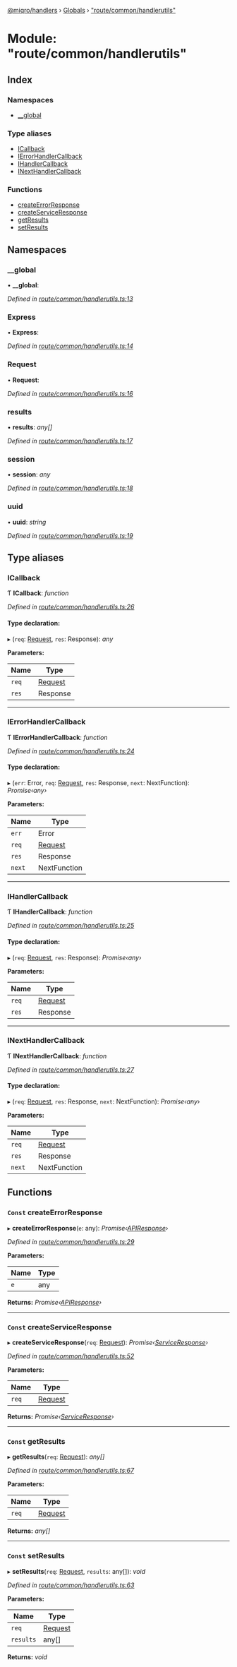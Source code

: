 [@miqro/handlers](../README.md) › [Globals](../globals.md) › ["route/common/handlerutils"](_route_common_handlerutils_.md)

# Module: "route/common/handlerutils"

## Index

### Namespaces

* [__global](_route_common_handlerutils_.md#__global)

### Type aliases

* [ICallback](_route_common_handlerutils_.md#icallback)
* [IErrorHandlerCallback](_route_common_handlerutils_.md#ierrorhandlercallback)
* [IHandlerCallback](_route_common_handlerutils_.md#ihandlercallback)
* [INextHandlerCallback](_route_common_handlerutils_.md#inexthandlercallback)

### Functions

* [createErrorResponse](_route_common_handlerutils_.md#const-createerrorresponse)
* [createServiceResponse](_route_common_handlerutils_.md#const-createserviceresponse)
* [getResults](_route_common_handlerutils_.md#const-getresults)
* [setResults](_route_common_handlerutils_.md#const-setresults)

## Namespaces

###  __global

• **__global**:

*Defined in [route/common/handlerutils.ts:13](https://github.com/claukers/miqro-express/blob/410db9f/src/route/common/handlerutils.ts#L13)*

###  Express

• **Express**:

*Defined in [route/common/handlerutils.ts:14](https://github.com/claukers/miqro-express/blob/410db9f/src/route/common/handlerutils.ts#L14)*

###  Request

• **Request**:

*Defined in [route/common/handlerutils.ts:16](https://github.com/claukers/miqro-express/blob/410db9f/src/route/common/handlerutils.ts#L16)*

###  results

• **results**: *any[]*

*Defined in [route/common/handlerutils.ts:17](https://github.com/claukers/miqro-express/blob/410db9f/src/route/common/handlerutils.ts#L17)*

###  session

• **session**: *any*

*Defined in [route/common/handlerutils.ts:18](https://github.com/claukers/miqro-express/blob/410db9f/src/route/common/handlerutils.ts#L18)*

###  uuid

• **uuid**: *string*

*Defined in [route/common/handlerutils.ts:19](https://github.com/claukers/miqro-express/blob/410db9f/src/route/common/handlerutils.ts#L19)*

## Type aliases

###  ICallback

Ƭ **ICallback**: *function*

*Defined in [route/common/handlerutils.ts:26](https://github.com/claukers/miqro-express/blob/410db9f/src/route/common/handlerutils.ts#L26)*

#### Type declaration:

▸ (`req`: [Request](_route_common_handlerutils_.md#request), `res`: Response): *any*

**Parameters:**

Name | Type |
------ | ------ |
`req` | [Request](_route_common_handlerutils_.md#request) |
`res` | Response |

___

###  IErrorHandlerCallback

Ƭ **IErrorHandlerCallback**: *function*

*Defined in [route/common/handlerutils.ts:24](https://github.com/claukers/miqro-express/blob/410db9f/src/route/common/handlerutils.ts#L24)*

#### Type declaration:

▸ (`err`: Error, `req`: [Request](_route_common_handlerutils_.md#request), `res`: Response, `next`: NextFunction): *Promise‹any›*

**Parameters:**

Name | Type |
------ | ------ |
`err` | Error |
`req` | [Request](_route_common_handlerutils_.md#request) |
`res` | Response |
`next` | NextFunction |

___

###  IHandlerCallback

Ƭ **IHandlerCallback**: *function*

*Defined in [route/common/handlerutils.ts:25](https://github.com/claukers/miqro-express/blob/410db9f/src/route/common/handlerutils.ts#L25)*

#### Type declaration:

▸ (`req`: [Request](_route_common_handlerutils_.md#request), `res`: Response): *Promise‹any›*

**Parameters:**

Name | Type |
------ | ------ |
`req` | [Request](_route_common_handlerutils_.md#request) |
`res` | Response |

___

###  INextHandlerCallback

Ƭ **INextHandlerCallback**: *function*

*Defined in [route/common/handlerutils.ts:27](https://github.com/claukers/miqro-express/blob/410db9f/src/route/common/handlerutils.ts#L27)*

#### Type declaration:

▸ (`req`: [Request](_route_common_handlerutils_.md#request), `res`: Response, `next`: NextFunction): *Promise‹any›*

**Parameters:**

Name | Type |
------ | ------ |
`req` | [Request](_route_common_handlerutils_.md#request) |
`res` | Response |
`next` | NextFunction |

## Functions

### `Const` createErrorResponse

▸ **createErrorResponse**(`e`: any): *Promise‹[APIResponse](../classes/_route_response_api_.apiresponse.md)›*

*Defined in [route/common/handlerutils.ts:29](https://github.com/claukers/miqro-express/blob/410db9f/src/route/common/handlerutils.ts#L29)*

**Parameters:**

Name | Type |
------ | ------ |
`e` | any |

**Returns:** *Promise‹[APIResponse](../classes/_route_response_api_.apiresponse.md)›*

___

### `Const` createServiceResponse

▸ **createServiceResponse**(`req`: [Request](_route_common_handlerutils_.md#request)): *Promise‹[ServiceResponse](../classes/_route_response_service_.serviceresponse.md)›*

*Defined in [route/common/handlerutils.ts:52](https://github.com/claukers/miqro-express/blob/410db9f/src/route/common/handlerutils.ts#L52)*

**Parameters:**

Name | Type |
------ | ------ |
`req` | [Request](_route_common_handlerutils_.md#request) |

**Returns:** *Promise‹[ServiceResponse](../classes/_route_response_service_.serviceresponse.md)›*

___

### `Const` getResults

▸ **getResults**(`req`: [Request](_route_common_handlerutils_.md#request)): *any[]*

*Defined in [route/common/handlerutils.ts:67](https://github.com/claukers/miqro-express/blob/410db9f/src/route/common/handlerutils.ts#L67)*

**Parameters:**

Name | Type |
------ | ------ |
`req` | [Request](_route_common_handlerutils_.md#request) |

**Returns:** *any[]*

___

### `Const` setResults

▸ **setResults**(`req`: [Request](_route_common_handlerutils_.md#request), `results`: any[]): *void*

*Defined in [route/common/handlerutils.ts:63](https://github.com/claukers/miqro-express/blob/410db9f/src/route/common/handlerutils.ts#L63)*

**Parameters:**

Name | Type |
------ | ------ |
`req` | [Request](_route_common_handlerutils_.md#request) |
`results` | any[] |

**Returns:** *void*
